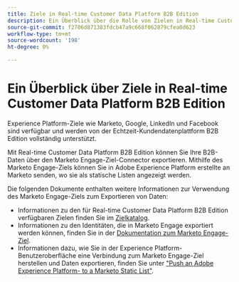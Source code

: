 ```yaml
---
title: Ziele in Real-time Customer Data Platform B2B Edition
description: Ein Überblick über die Rolle von Zielen in Real-time Customer Data Platform B2B Edition.
source-git-commit: f2706d871383fdcb47a9c668f062879cfea0d623
workflow-type: tm+mt
source-wordcount: '198'
ht-degree: 0%

---
```


# Ein Überblick über Ziele in Real-time Customer Data Platform B2B Edition

Experience Platform-Ziele wie Marketo, Google, LinkedIn und Facebook sind verfügbar und werden von der Echtzeit-Kundendatenplattform B2B Edition vollständig unterstützt.

Mit Real-time Customer Data Platform B2B Edition können Sie Ihre B2B-Daten über den Marketo Engage-Ziel-Connector exportieren. Mithilfe des Marketo Engage-Ziels können Sie in Adobe Experience Platform erstellte  an Marketo senden, wo sie als statische Listen angezeigt werden.

Die folgenden Dokumente enthalten weitere Informationen zur Verwendung des Marketo Engage-Ziels zum Exportieren von Daten:

- Informationen zu den für Real-time Customer Data Platform B2B Edition verfügbaren Zielen finden Sie im [Zielkatalog](../../destinations/catalog/overview.md).
- Informationen zu den Identitäten, die in Marketo Engage exportiert werden können, finden Sie in der [Dokumentation zum Marketo Engage-Ziel](../../destinations/catalog/adobe/marketo-engage.md).
- Informationen dazu, wie Sie in der Experience Platform-Benutzeroberfläche eine Verbindung zum Marketo Engage-Ziel herstellen und Daten exportieren, finden Sie unter [&quot;Push an Adobe Experience Platform- to a Marketo Static List&quot;](https://experienceleague.adobe.com/docs/marketo/using/product-docs/core-marketo-concepts/smart-lists-and-static-lists/static-lists/push-an-adobe-experience-platform-segment-to-a-marketo-static-list.html?lang=en).

